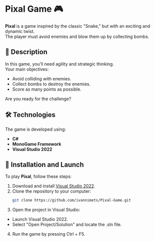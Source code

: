 # Pixal Game 🎮

**Pixal** is a game inspired by the classic "Snake," but with an exciting and dynamic twist.  
The player must avoid enemies and blow them up by collecting bombs.

## 📖 Description

In this game, you'll need agility and strategic thinking.  
Your main objectives:
- Avoid colliding with enemies.
- Collect bombs to destroy the enemies.
- Score as many points as possible.

Are you ready for the challenge?

## 🛠️ Technologies

The game is developed using:
- **C#**
- **MonoGame Framework**
- **Visual Studio 2022**

## 🚀 Installation and Launch

To play **Pixal**, follow these steps:

1. Download and install [Visual Studio 2022](https://visualstudio.microsoft.com/vs/).
2. Clone the repository to your computer:
   ```bash
   git clone https://github.com/ivannimets/Pixal-Game.git
3. Open the project in Visual Studio:
  * Launch Visual Studio 2022.
  * Select "Open Project/Solution" and locate the .sln file.
4. Run the game by pressing Ctrl + F5.
